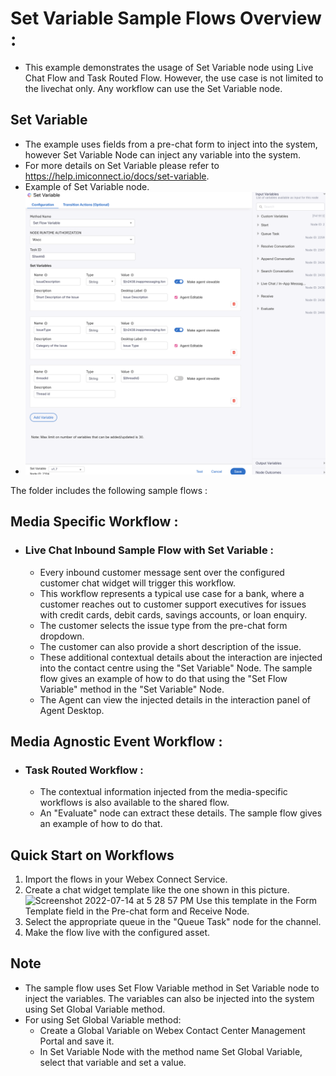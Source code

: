 

# Set Variable Sample Flows Overview :
- This example demonstrates the usage of Set Variable node using Live Chat Flow and Task Routed Flow. However, the use case is not limited to the livechat only. Any workflow can use the Set Variable node.

## Set Variable
- The example uses fields from a pre-chat form to inject into the system, however Set Variable Node can inject any variable into the system.
- For more details on Set Variable please refer to https://help.imiconnect.io/docs/set-variable. 
- Example of Set Variable node.
- <img width="800" alt="Screen Pop" src="SetVariable.png">

The folder includes the following sample flows :
## Media Specific Workflow :
- ### Live Chat Inbound Sample Flow with Set Variable :
    - Every inbound customer message sent over the configured customer chat widget will trigger this workflow.
    - This workflow represents a typical use case for a bank, where a customer reaches out to customer support executives for issues with credit cards, debit cards, savings accounts, or loan enquiry.
    - The customer selects the issue type from the pre-chat form dropdown.
    - The customer can also provide a short description of the issue.
    - These additional contextual details about the interaction are injected into the contact centre using the "Set Variable" Node. The sample flow gives an example of how to do that using the "Set Flow Variable" method in the "Set Variable" Node.
    - The Agent can view the injected details in the interaction panel of Agent Desktop.
## Media Agnostic Event Workflow :
- ### Task Routed Workflow :
    - The contextual information injected from the media-specific workflows is also available to the shared flow.
    - An "Evaluate" node can extract these details. The sample flow gives an example of how to do that.

## Quick Start on Workflows
1. Import the flows in your Webex Connect Service.
2. Create a chat widget template like the one shown in this picture.<img width="1266" alt="Screenshot 2022-07-14 at 5 28 57 PM" src="https://user-images.githubusercontent.com/109220058/178982103-69f0fefe-d437-485e-b9ef-5355d034fab4.png">
   Use this template in the Form Template field in the Pre-chat form and Receive Node.
3. Select the appropriate queue in the "Queue Task" node for the channel.
4. Make the flow live with the configured asset.

## Note
- The sample flow uses Set Flow Variable method in Set Variable node to inject the variables. The variables can also be injected into the system using Set Global Variable method.
- For using Set Global Variable method:
  - Create a Global Variable on Webex Contact Center Management Portal and save it.
  - In Set Variable Node with the method name Set Global Variable, select that variable and set a value. 
